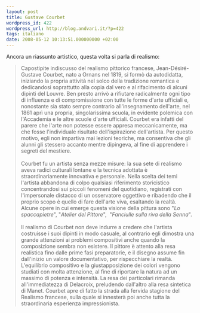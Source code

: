 ```yaml
---
layout: post
title: Gustave Courbet
wordpress_id: 422
wordpress_url: http://blog.andvari.it/?p=422
tags: italiano
date: 2008-05-12 10:13:51.000000000 +02:00
---
```

Ancora un riassunto artistico, questa volta si parla di realismo:
<blockquote>Capostipite indiscusso del realismo pittorico francese, Jean-Désiré-Gustave Courbet, nato a Ornans nel 1819, si formò da autodidatta, iniziando la propria attività nel solco della tradizione romantica e dedicandosi soprattutto alla copia dal vero e al rifacimento di alcuni dipinti del Louvre. Ben presto arrivò a rifiutare radicalmente ogni tipo di influenza e di compromissione con tutte le forme d'arte ufficiali e, nonostante sia stato sempre contrario all'insegnamento dell'arte, nel 1861 aprì una propria, singolarissima scuola, in evidente polemica con l'Accademia e le altre scuole d'arte ufficiali. Courbet era infatti del parere che l'arte non potesse essere appresa meccanicamente, ma che fosse l'individuale risultato dell'ispirazione dell'artista. Per questo motivo, egli non impartiva mai lezioni teoriche, ma consentiva che gli alunni gli stessero accanto mentre dipingeva, al fine di apprendere i segreti del mestiere.<br id="chzk0" /><br id="ud.d1" />Courbet fu un artista senza mezze misure: la sua sete di realismo aveva radici culturali lontane e la tecnica adottata è straordinariamente innovativa e personale. Nella scelta dei temi l'artista abbandona di colpo qualsiasi riferimento storicistico concentrandosi sui piccoli fenomeni del quotidiano, registrati con l'impersonale distacco di un osservatore oggettivo e ribadendo che il proprio scopo è quello di fare dell'arte viva, esaltando la realtà. Alcune opere in cui emerge questa visione della pittura sono "<span id="kck70"><em id="mx_k0">Lo spaccapietre</em></span>", "<span id="kck71"><em id="mx_k1">Atelier del Pittore</em></span>",  "<span id="kck72"><em id="mx_k2">Fanciulle sulla riva della Senna</em></span>".<br id="kck73" /><br id="kck74" />Il realismo di Courbet non deve indurre a credere che l'artista costruisse i suoi dipinti in modo casuale, al contrario egli dimostra una grande attenzioni ai problemi compositivi anche quando la composizione sembra non esistere. Il pittore è attento alla resa realistica fino dalle prime fasi preparatorie, e il disegno assume fin dall'inizio un valore documentativo, per rispecchiare la realtà. L'equilibrio compositivo e la giustapposizione dei colori vengono studiati con molta attenzione, al fine di riportare la natura ad un massimo di potenza e intensità. La resa dei particolari rimanda all'immediatezza di Delacroix, preludendo dall'altro alla resa sintetica di Manet. Courbet apre di fatto la strada alla fervida stagione del Realismo francese, sulla quale si innesterà poi anche tutta la straordinaria esperienza impressionista.</blockquote>
